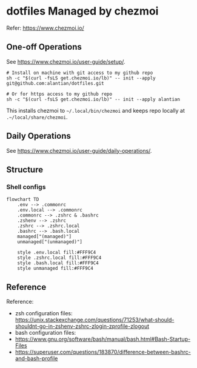 # dotfiles Managed by chezmoi

Refer: https://www.chezmoi.io/

## One-off Operations 

See <https://www.chezmoi.io/user-guide/setup/>.

```
# Install on machine with git access to my github repo
sh -c "$(curl -fsLS get.chezmoi.io/lb)" -- init --apply git@github.com:alantian/dotfiles.git

# Or for https access to my github repo
sh -c "$(curl -fsLS get.chezmoi.io/lb)" -- init --apply alantian
```

This installs chezmoi to `~/.local/bin/chezmoi` and keeps repo locally at `.~/local/share/chezmoi`.

## Daily Operations

See <https://www.chezmoi.io/user-guide/daily-operations/>.


## Structure

### Shell configs

```mermaid
flowchart TD
    .env --> .commonrc
    .env.local --> .commonrc
    .commonrc --> .zshrc & .bashrc
    .zshenv --> .zshrc
    .zshrc --> .zshrc.local
    .bashrc --> .bash.local
    managed["(managed)"]
    unmanaged["(unmanaged)"]

    style .env.local fill:#FFF9C4
    style .zshrc.local fill:#FFF9C4
    style .bash.local fill:#FFF9C4
    style unmanaged fill:#FFF9C4
```

## Reference

Reference:
  - zsh configuration files: <https://unix.stackexchange.com/questions/71253/what-should-shouldnt-go-in-zshenv-zshrc-zlogin-zprofile-zlogout>
  - bash configuration files: 
  -  <https://www.gnu.org/software/bash/manual/bash.html#Bash-Startup-Files>
  -  <https://superuser.com/questions/183870/difference-between-bashrc-and-bash-profile>


